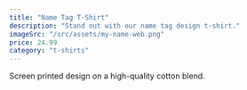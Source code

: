 ```yaml
---
title: "Name Tag T-Shirt"
description: "Stand out with our name tag design t-shirt."
imageSrc: "/src/assets/my-name-web.png"
price: 24.99
category: "t-shirts"
---
```

Screen printed design on a high-quality cotton blend.